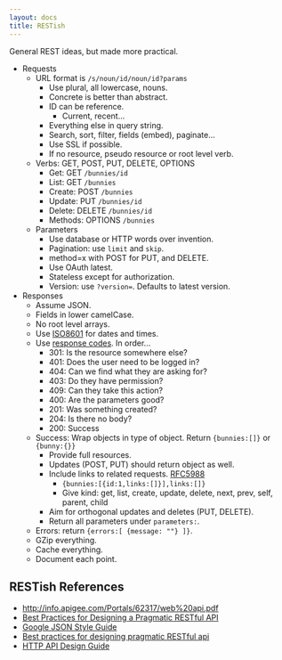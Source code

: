 ```yaml
---
layout: docs
title: RESTish
---
```


General REST ideas, but made more practical.

- Requests
  - URL format is `/s/noun/id/noun/id?params`
    - Use plural, all lowercase, nouns.
    - Concrete is better than abstract.
    - ID can be reference.
      - Current, recent...
    - Everything else in query string.
    - Search, sort, filter, fields (embed), paginate...
    - Use SSL if possible.
    - If no resource, pseudo resource or root level verb.
  - Verbs: GET, POST, PUT, DELETE, OPTIONS
    - Get: GET `/bunnies/id`
    - List: GET `/bunnies`
    - Create: POST `/bunnies`
    - Update: PUT `/bunnies/id`
    - Delete: DELETE `/bunnies/id`
    - Methods: OPTIONS `/bunnies`
  - Parameters
    - Use database or HTTP words over invention.
    - Pagination: use `limit` and `skip`.
    - method=x with POST for PUT, and DELETE.
    - Use OAuth latest.
    - Stateless except for authorization.
    - Version: use `?version=`. Defaults to latest version.
- Responses
  - Assume JSON.
  - Fields in lower camelCase.
  - No root level arrays.
  - Use [ISO8601](http://en.wikipedia.org/wiki/ISO_8601) for dates and times.
  - Use [response codes](https://www.w3.org/Protocols/rfc2616/rfc2616-sec10.html). In order...
    - 301: Is the resource somewhere else?
    - 401: Does the user need to be logged in?
    - 404: Can we find what they are asking for?
    - 403: Do they have permission?
    - 409: Can they take this action?
    - 400: Are the parameters good?
    - 201: Was something created?
    - 204: Is there no body?
    - 200: Success
  - Success: Wrap objects in type of object. Return `{bunnies:[]}` or `{bunny:{}}`
    - Provide full resources.
    - Updates (POST, PUT) should return object as well.
    - Include links to related requests. [RFC5988](https://tools.ietf.org/html/rfc5988)
      - `{bunnies:[{id:1,links:[]}],links:[]}`
      - Give kind: get, list, create, update, delete, next, prev, self, parent, child
    - Aim for orthogonal updates and deletes (PUT, DELETE).
    - Return all parameters under `parameters:`.
  - Errors: return `{errors:[ {message: ""} ]}`.
  - GZip everything.
  - Cache everything.
  - Document each point.

RESTish References
------------------

- http://info.apigee.com/Portals/62317/web%20api.pdf
- [Best Practices for Designing a Pragmatic RESTful API](http://www.vinaysahni.com/best-practices-for-a-pragmatic-restful-api)
- [Google JSON Style Guide](https://google-styleguide.googlecode.com/svn/trunk/jsoncstyleguide.xml)
- [Best practices for designing pragmatic RESTful api](http://www.slideshare.net/mario_cardinal/best-practices-for-designing-pragmatic-restful-api)
- [HTTP API Design Guide](https://github.com/interagent/http-api-design)
